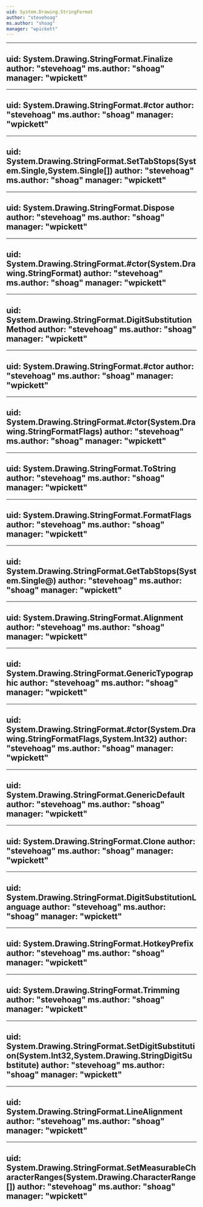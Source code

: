 ```yaml
---
uid: System.Drawing.StringFormat
author: "stevehoag"
ms.author: "shoag"
manager: "wpickett"
---
```


---
uid: System.Drawing.StringFormat.Finalize
author: "stevehoag"
ms.author: "shoag"
manager: "wpickett"
---

---
uid: System.Drawing.StringFormat.#ctor
author: "stevehoag"
ms.author: "shoag"
manager: "wpickett"
---

---
uid: System.Drawing.StringFormat.SetTabStops(System.Single,System.Single[])
author: "stevehoag"
ms.author: "shoag"
manager: "wpickett"
---

---
uid: System.Drawing.StringFormat.Dispose
author: "stevehoag"
ms.author: "shoag"
manager: "wpickett"
---

---
uid: System.Drawing.StringFormat.#ctor(System.Drawing.StringFormat)
author: "stevehoag"
ms.author: "shoag"
manager: "wpickett"
---

---
uid: System.Drawing.StringFormat.DigitSubstitutionMethod
author: "stevehoag"
ms.author: "shoag"
manager: "wpickett"
---

---
uid: System.Drawing.StringFormat.#ctor
author: "stevehoag"
ms.author: "shoag"
manager: "wpickett"
---

---
uid: System.Drawing.StringFormat.#ctor(System.Drawing.StringFormatFlags)
author: "stevehoag"
ms.author: "shoag"
manager: "wpickett"
---

---
uid: System.Drawing.StringFormat.ToString
author: "stevehoag"
ms.author: "shoag"
manager: "wpickett"
---

---
uid: System.Drawing.StringFormat.FormatFlags
author: "stevehoag"
ms.author: "shoag"
manager: "wpickett"
---

---
uid: System.Drawing.StringFormat.GetTabStops(System.Single@)
author: "stevehoag"
ms.author: "shoag"
manager: "wpickett"
---

---
uid: System.Drawing.StringFormat.Alignment
author: "stevehoag"
ms.author: "shoag"
manager: "wpickett"
---

---
uid: System.Drawing.StringFormat.GenericTypographic
author: "stevehoag"
ms.author: "shoag"
manager: "wpickett"
---

---
uid: System.Drawing.StringFormat.#ctor(System.Drawing.StringFormatFlags,System.Int32)
author: "stevehoag"
ms.author: "shoag"
manager: "wpickett"
---

---
uid: System.Drawing.StringFormat.GenericDefault
author: "stevehoag"
ms.author: "shoag"
manager: "wpickett"
---

---
uid: System.Drawing.StringFormat.Clone
author: "stevehoag"
ms.author: "shoag"
manager: "wpickett"
---

---
uid: System.Drawing.StringFormat.DigitSubstitutionLanguage
author: "stevehoag"
ms.author: "shoag"
manager: "wpickett"
---

---
uid: System.Drawing.StringFormat.HotkeyPrefix
author: "stevehoag"
ms.author: "shoag"
manager: "wpickett"
---

---
uid: System.Drawing.StringFormat.Trimming
author: "stevehoag"
ms.author: "shoag"
manager: "wpickett"
---

---
uid: System.Drawing.StringFormat.SetDigitSubstitution(System.Int32,System.Drawing.StringDigitSubstitute)
author: "stevehoag"
ms.author: "shoag"
manager: "wpickett"
---

---
uid: System.Drawing.StringFormat.LineAlignment
author: "stevehoag"
ms.author: "shoag"
manager: "wpickett"
---

---
uid: System.Drawing.StringFormat.SetMeasurableCharacterRanges(System.Drawing.CharacterRange[])
author: "stevehoag"
ms.author: "shoag"
manager: "wpickett"
---
